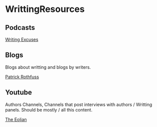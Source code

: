 # WrittingResources

## Podcasts

[Writing Excuses](https://writingexcuses.com/)

## Blogs

Blogs about writting and blogs by writers.

[Patrick Rothfuss](https://blog.patrickrothfuss.com/)


## Youtube

Authors Channels, Channels that post interviews with authors / Writting panels. Should be mostly / all this content.

[The Eolian](https://www.youtube.com/c/TheEolian/videos)
